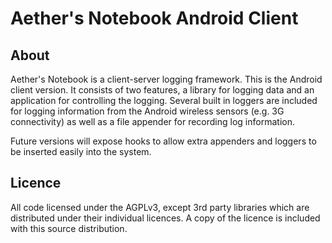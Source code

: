 Aether's Notebook Android Client
=========

About
-----

Aether's Notebook is a client-server logging framework.  This is the Android
client version.  It consists of two features, a library for logging data and
an application for controlling the logging.  Several built in loggers are 
included for logging information from the Android wireless sensors (e.g. 3G
connectivity) as well as a file appender for recording log information.

Future versions will expose hooks to allow extra appenders and loggers to be 
inserted easily into the system.

Licence
-------
All code licensed under the AGPLv3, except 3rd party libraries which are 
distributed under their individual licences.  A copy of the licence is 
included with this source distribution.
